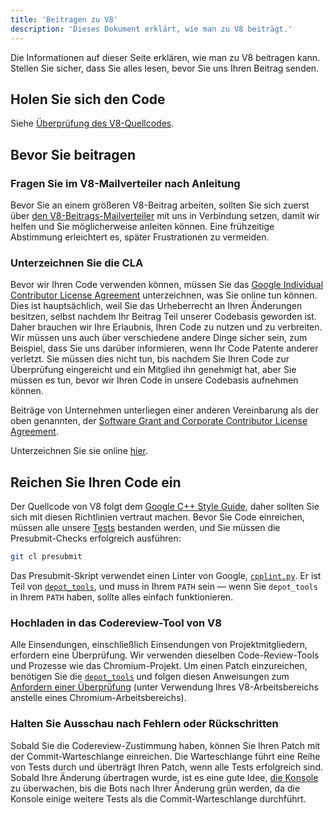 ```yaml
---
title: 'Beitragen zu V8'
description: 'Dieses Dokument erklärt, wie man zu V8 beiträgt.'
---
```

Die Informationen auf dieser Seite erklären, wie man zu V8 beitragen kann. Stellen Sie sicher, dass Sie alles lesen, bevor Sie uns Ihren Beitrag senden.

## Holen Sie sich den Code

Siehe [Überprüfung des V8-Quellcodes](/docs/source-code).

## Bevor Sie beitragen

### Fragen Sie im V8-Mailverteiler nach Anleitung

Bevor Sie an einem größeren V8-Beitrag arbeiten, sollten Sie sich zuerst über [den V8-Beitrags-Mailverteiler](https://groups.google.com/group/v8-dev) mit uns in Verbindung setzen, damit wir helfen und Sie möglicherweise anleiten können. Eine frühzeitige Abstimmung erleichtert es, später Frustrationen zu vermeiden.

### Unterzeichnen Sie die CLA

Bevor wir Ihren Code verwenden können, müssen Sie das [Google Individual Contributor License Agreement](https://cla.developers.google.com/about/google-individual) unterzeichnen, was Sie online tun können. Dies ist hauptsächlich, weil Sie das Urheberrecht an Ihren Änderungen besitzen, selbst nachdem Ihr Beitrag Teil unserer Codebasis geworden ist. Daher brauchen wir Ihre Erlaubnis, Ihren Code zu nutzen und zu verbreiten. Wir müssen uns auch über verschiedene andere Dinge sicher sein, zum Beispiel, dass Sie uns darüber informieren, wenn Ihr Code Patente anderer verletzt. Sie müssen dies nicht tun, bis nachdem Sie Ihren Code zur Überprüfung eingereicht und ein Mitglied ihn genehmigt hat, aber Sie müssen es tun, bevor wir Ihren Code in unsere Codebasis aufnehmen können.

Beiträge von Unternehmen unterliegen einer anderen Vereinbarung als der oben genannten, der [Software Grant and Corporate Contributor License Agreement](https://cla.developers.google.com/about/google-corporate).

Unterzeichnen Sie sie online [hier](https://cla.developers.google.com/).

## Reichen Sie Ihren Code ein

Der Quellcode von V8 folgt dem [Google C++ Style Guide](https://google.github.io/styleguide/cppguide.html), daher sollten Sie sich mit diesen Richtlinien vertraut machen. Bevor Sie Code einreichen, müssen alle unsere [Tests](/docs/test) bestanden werden, und Sie müssen die Presubmit-Checks erfolgreich ausführen:

```bash
git cl presubmit
```

Das Presubmit-Skript verwendet einen Linter von Google, [`cpplint.py`](https://raw.githubusercontent.com/google/styleguide/gh-pages/cpplint/cpplint.py). Er ist Teil von [`depot_tools`](https://dev.chromium.org/developers/how-tos/install-depot-tools), und muss in Ihrem `PATH` sein — wenn Sie `depot_tools` in Ihrem `PATH` haben, sollte alles einfach funktionieren.

### Hochladen in das Codereview-Tool von V8

Alle Einsendungen, einschließlich Einsendungen von Projektmitgliedern, erfordern eine Überprüfung. Wir verwenden dieselben Code-Review-Tools und Prozesse wie das Chromium-Projekt. Um einen Patch einzureichen, benötigen Sie die [`depot_tools`](https://dev.chromium.org/developers/how-tos/install-depot-tools) und folgen diesen Anweisungen zum [Anfordern einer Überprüfung](https://chromium.googlesource.com/chromium/src/+/master/docs/contributing.md) (unter Verwendung Ihres V8-Arbeitsbereichs anstelle eines Chromium-Arbeitsbereichs).

### Halten Sie Ausschau nach Fehlern oder Rückschritten

Sobald Sie die Codereview-Zustimmung haben, können Sie Ihren Patch mit der Commit-Warteschlange einreichen. Die Warteschlange führt eine Reihe von Tests durch und überträgt Ihren Patch, wenn alle Tests erfolgreich sind. Sobald Ihre Änderung übertragen wurde, ist es eine gute Idee, [die Konsole](https://ci.chromium.org/p/v8/g/main/console) zu überwachen, bis die Bots nach Ihrer Änderung grün werden, da die Konsole einige weitere Tests als die Commit-Warteschlange durchführt.
